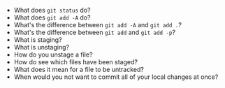 * What does `git status` do?
* What does `git add -A` do?
* What's the difference between `git add -A` and `git add .`?
* What's the difference between `git add` and `git add -p`?
* What is staging?
* What is unstaging?
* How do you unstage a file?
* How do see which files have been staged?
* What does it mean for a file to be untracked?
* When would you not want to commit all of your local changes at once?
